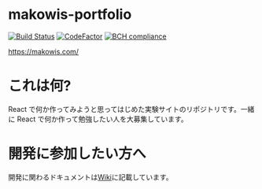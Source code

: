 # makowis-portfolio

[![Build Status](https://travis-ci.com/makowis/makofolio.svg?branch=master)](https://travis-ci.com/makowis/makofolio)
[![CodeFactor](https://www.codefactor.io/repository/github/makowis/makofolio/badge)](https://www.codefactor.io/repository/github/makowis/makofolio)
[![BCH compliance](https://bettercodehub.com/edge/badge/makowis/makofolio?branch=master)](https://bettercodehub.com/)

https://makowis.com/

# これは何?

React で何か作ってみようと思ってはじめた実験サイトのリポジトリです。一緒に React で何か作って勉強したい人を大募集しています。

# 開発に参加したい方へ

開発に関わるドキュメントは[Wiki](https://github.com/makowis/makowis-portfolio)に記載しています。
